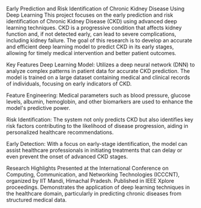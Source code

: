Early Prediction and Risk Identification of Chronic Kidney Disease Using Deep Learning
This project focuses on the early prediction and risk identification of Chronic Kidney Disease (CKD) using advanced deep learning techniques. CKD is a progressive condition that affects kidney function and, if not detected early, can lead to severe complications, including kidney failure. The goal of this research is to develop an accurate and efficient deep learning model to predict CKD in its early stages, allowing for timely medical intervention and better patient outcomes.

Key Features
Deep Learning Model: Utilizes a deep neural network (DNN) to analyze complex patterns in patient data for accurate CKD prediction. The model is trained on a large dataset containing medical and clinical records of individuals, focusing on early indicators of CKD.

Feature Engineering: Medical parameters such as blood pressure, glucose levels, albumin, hemoglobin, and other biomarkers are used to enhance the model's predictive power.

Risk Identification: The system not only predicts CKD but also identifies key risk factors contributing to the likelihood of disease progression, aiding in personalized healthcare recommendations.

Early Detection: With a focus on early-stage identification, the model can assist healthcare professionals in initiating treatments that can delay or even prevent the onset of advanced CKD stages.

Research Highlights
Presented at the International Conference on Computing, Communication, and Networking Technologies (ICCCNT), organized by IIT Mandi, Himachal Pradesh.
Published in IEEE Xplore proceedings.
Demonstrates the application of deep learning techniques in the healthcare domain, particularly in predicting chronic diseases from structured medical data.
